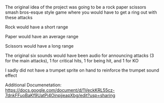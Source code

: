 The original idea of the project was going to be a rock paper scissors smash bros-esque style game where you would have to get a ring out with these attacks

Rock would have a short range

Paper would have an average range

Scissors would have a long range

The original six sounds would have been audio for announcing attacks (3 for the main attacks), 1 for critical hits, 1 for being hit, and 1 for KO

I sadly did not have a trumpet sprite on hand to reinforce the trumpet sound effect

Additional Documenetation: https://docs.google.com/document/d/1VeckKRL55cz-7dnkFFuoBaKf9UatPi4OinpjjeapXbg/edit?usp=sharing
